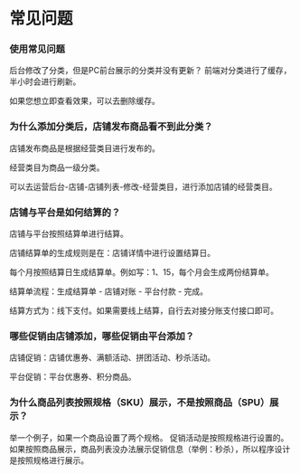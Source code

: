# 常见问题
### 使用常见问题
后台修改了分类，但是PC前台展示的分类并没有更新？
前端对分类进行了缓存，半小时会进行刷新。

如果您想立即查看效果，可以去删除缓存。

### 为什么添加分类后，店铺发布商品看不到此分类？
店铺发布商品是根据经营类目进行发布的。

经营类目为商品一级分类。

可以去运营后台-店铺-店铺列表-修改-经营类目，进行添加店铺的经营类目。

### 店铺与平台是如何结算的？
店铺与平台按照结算单进行结算。

店铺结算单的生成规则是在：店铺详情中进行设置结算日。

每个月按照结算日生成结算单。例如写：1、15，每个月会生成两份结算单。

结算单流程：生成结算单 - 店铺对账 - 平台付款 - 完成。

结算方式为：线下支付。如果需要线上结算，自行去对接分账支付接口即可。

### 哪些促销由店铺添加，哪些促销由平台添加？
店铺促销：店铺优惠券、满额活动、拼团活动、秒杀活动。

平台促销：平台优惠券、积分商品。

### 为什么商品列表按照规格（SKU）展示，不是按照商品（SPU）展示？
举一个例子，如果一个商品设置了两个规格。 促销活动是按照规格进行设置的。 如果按照商品展示，商品列表没办法展示促销信息（举例：秒杀），所以程序设计是按照规格进行展示。
